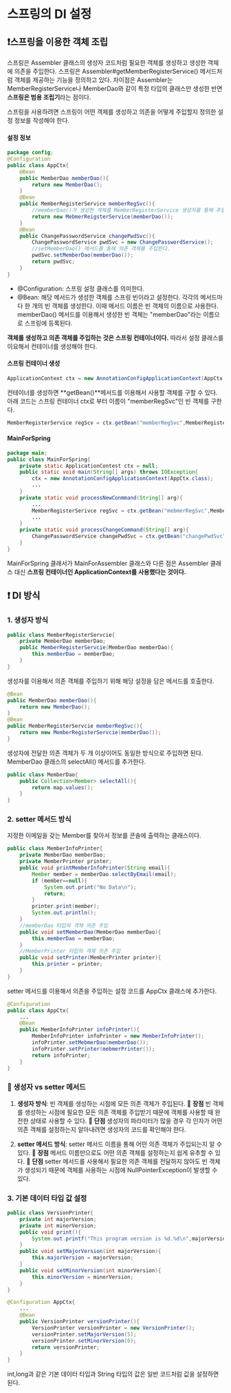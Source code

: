 # 스프링의 DI 설정
## ❗스프링을 이용한 객체 조립

스프링은 Assembler 클래스의 생성자 코드처럼 필요한 객체를 생성하고 생성한 객체에 의존을 주입한다. 스프링은 Assembler#getMemberRegisterService() 메서드처럼 객체를 제공하는 기능을 정의하고 있다. 차이점은 Assembler는 MemberRegisterService나 MemberDao와 같이 특정 타입의 클래스만 생성한 반면 **스프링은 범용 조립기**라는 점이다. 

스프링을 사용하려면 스프링이 어떤 객체를 생성하고 의존을 어떻게 주입할지 정의한 설정 정보를 작성해야 한다. 
#### 설정 정보
```java
package config;
@Configuration
public class AppCtx{
	@Bean
    public MemberDao memberDao(){
    	return new MemberDao();
    }
    @Bean
    public MemberRegisterService memberRegSvc(){
    	//memberDao()가 생성한 객체를 MemberRegisterService 생성자를 통해 주입한다.
    	return new MebmerReigsterService(memberDao());
    }
    @Bean
    public ChangePasswordService changePwdSvc(){
    	ChangePasswordService pwdSvc = new ChangePasswordService();
        //setMemberDao() 메서드를 통해 의존 객체를 주입한다.
        pwdSvc.setMemberDao(memberDao());
        return pwdSvc;
    }
}
```
- @Configuration: 스프링 설정 클래스를 의미한다. 
- @Bean: 해당 메서드가 생성한 객체를 스프링 빈이라고 설정한다. 각각의 메서드마다 한 개의 빈 객체를 생성한다. 이때 메서드 이름은 빈 객체의 이름으로 사용한다. memberDao() 메서드를 이용해서 생성한 빈 객체는 "memberDao"라는 이름으로 스프링에 등록된다. 


**객체를 생성하고 의존 객체를 주입하는 것은 스프링 컨테이너이다.** 따라서 설정 클래스를 이요해서 컨테이너를 생성해야 한다.
#### 스프링 컨테이너 생성
```java
ApplicationContext ctx = new AnnotationConfigApplicationContext(AppCtx.class);
```
컨테이너를 생성하면 **getBean()**메서드를 이용해서 사용할 객체를 구할 수 있다. 아래 코드는 스프링 컨테이너 ctx로 부터 이름이 "memberRegSvc"인 빈 객체를 구한다.
```java
MemberRegisterService regScv = ctx.getBean("memberRegSvc",MemberRegisterService.class);
```

#### MainForSpring
```java
package main;
public class MainForSpring{
	private static ApplicationContest ctx = null;
    public static void main(String[] args) throws IOException{
    	ctx = new AnnotationConfigApplicationContext(AppCtx.class);
        ...
    }
    private static void processNewConmmand(String[] arg){
    	...
        MemberRegisterSerivce regSvc = ctx.getBean("mebmerRegSvc",MemberRegisterService.class);
        ...
    }
    private static void processChangeCommand(String[] arg){
    	ChangePasswordService changePwdSvc = ctx.getBean("changePwdSvc",ChangePasswordService.class);
    }
}
```
MainForSpring 클래서가 MainForAssembler 클래스와 다른 점은 Assembler 클래스 대신 **스프링 컨테이너인 ApplicationContext를 사용했다는 것이다.**

## ❗ DI 방식
### 1. 생성자 방식

```java
public class MemberRegisterServcie{
	private MemberDao memberDao;
    public MemberRegisterServcie(MemberDao memberDao){
    	this.memberDao = memberDao;
    }
}
```
생성자를 이용해서 의존 객체를 주입하기 위해 해당 설정을 담은 메서드를 호출한다.
```java
@Bean
public MemberDao memberDao(){
	return new MemberDao();
}
@Bean
public MemberRegisterServcie memberRegSvc(){
	return new MemberRegisterServcie(memberDao());
}
```
생성자에 전달한 의존 객체가 두 개 이상이어도 동일한 방식으로 주입하면 된다. MemberDao 클래스의 selectAll() 메서드를 추가한다.
```java
public class MemberDao{
	public Collection<Member> selectAll(){
    	return map.values();
    }
}
```

### 2. setter 메서드 방식
지정한 이메일을 갖는 Member를 찾아서 정보를 콘솔에 출력하는 클래스이다.
```java
public class MemberInfoPrinter{
	private MemberDao memberDao;
    private MemberPrinter printer;
    public void printMemberInfoPrinter(String email){
    	Member member = memberDao.selectByEmail(email);
        if (member==null){
        	System.out.print("No Data\n");
            return;
        }
        printer.print(member);
        System.out.println();
    }
    //memberDao 타입의 객체 의존 주입
    public void setMemberDao(MemberDao memberDao){
    	this.memberDao = memberDao;
    }		
    //MemberPrinter 타입의 객체 의존 주입
    public void setPrinter(MemberPrinter printer){
    	this.printer = printer;
    }
}	
```

setter 메서드를 이용해서 의존을 주입하는 설정 코드를 AppCtx 클래스에 추가한다.
```java
@Configuration
public class AppCtx{
	...
    @Bean
    public MemberInfoPrinter infoPrinter(){
    	MemberInfoPrinter infoPrinter = new MemberInfoPrinter();
        infoPrinter.setMebmerDao(memberDao());
        infoPrinter.setPrinter(mebmerPrinter());
        return infoPrinter;
    }
}	
```

### 🔻 생성자 vs setter 메서드
1. **생성자 방식**: 빈 객체를 생성하는 시점에 모든 의존 객체가 주입된다.
	🔹 **장점**
    빈 객체를 생성하는 시점에 필요한 모든 의존 객체를 주입받기 때문에 객체를 사용할 때 완전한 상태로 사용할 수 있다. 
    🔸 **단점**
    생성자의 파라미터가 많을 경우 각 인자가 어떤 의존 객체를 설정하는지 알아내려면 생성자의 코드를 확인해야 한다.
    
2. **setter 메서드 방식**: setter 메서드 이름을 통해 어떤 의존 객체가 주입되는지 알 수 있다. 
	🔹 **장점**
    메서드 이름만으로도 어떤 의존 객체를 설정하는지 쉽게 유추할 수 있다. 
    🔸 **단점**
    setter 메서드를 사용해서 필요한 의존 객체를 전달하지 않아도 빈 객체가 생성되기 때문에 객체를 사용하는 시점에 NullPointerException이 발생할 수 있다. 
    
    
### 3. 기본 데이터 타입 값 설정
```java
public class VersionPrinter{
	private int majorVersion;
    private int minorVersion;
   	public void print(){
    	System.out.printf("This program version is %d.%d\n",majorVersion,minorVersion);
    }
    public void setMajorVersion(int majorVersion){
    	this.majorVersion = majorVersion;
    }
    public void setMinorVersion(int minorVersion){
    	this.minorVersion = minorVersion;
    }
}
```
```java
@Configuration AppCtx{
	...
    @Bean
    public VersionPrinter versionPrinter(){
    	VersionPrinter versionPrinter = new VersionPrinter();
        versionPrinter.setMajorVersion(5);
        versionPrinter.setMinorVersion(0);
        return versionPrinter;
    }
}
```
int,long과 같은 기본 데이터 타입과 String 타입의 값은 일반 코드처럼 값을 설정하면 된다. 